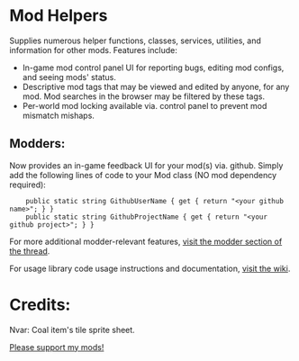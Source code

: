 # Mod Helpers

Supplies numerous helper functions, classes, services, utilities, and information for other mods. Features include:
* In-game mod control panel UI for reporting bugs, editing mod configs, and seeing mods' status.
* Descriptive mod tags that may be viewed and edited by anyone, for any mod. Mod searches in the browser may be filtered by these tags.
* Per-world mod locking available via. control panel to prevent mod mismatch mishaps.


## Modders:
Now provides an in-game feedback UI for your mod(s) via. github. Simply add the following lines of code to your Mod class (NO mod dependency required):

```
    public static string GithubUserName { get { return "<your github name>"; } }
    public static string GithubProjectName { get { return "<your github project>"; } }
```

For more additional modder-relevant features, [visit the modder section of the thread](https://forums.terraria.org/index.php?threads/mod-helpers.63670/#modders).

For usage library code usage instructions and documentation, [visit the wiki](https://github.com/hamstar0/tml-hamstarhelpers-mod/wiki).


# Credits:
Nvar: Coal item's tile sprite sheet.


[Please support my mods!](https://www.patreon.com/hamstar0)

